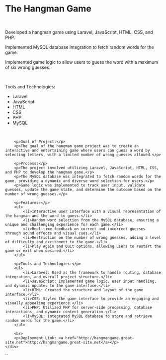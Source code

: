 
<body>
    <div>
        <h1>The Hangman Game</h1><br>
        <p>Developed a hangman game using Laravel, JavaScript, HTML, CSS, and PHP.</p>
        <p>Implemented MySQL database integration to fetch random words for the game.</p>
        <p>Implemented game logic to allow users to guess the word with a maximum of six wrong guesses.</p>
        <br>
        <p>Tools and Technologies:</p>
        <ul>
            <li>Laravel</li>
            <li>JavaScript</li>
            <li>HTML</li>
            <li>CSS</li>
            <li>PHP</li>
            <li>MySQL</li>
        </ul>
        <br>   

       
        <p>Goal of Project:</p>
        <p>The goal of the hangman game project was to create an interactive and entertaining game where users can guess a word by selecting letters, with a limited number of wrong guesses allowed.</p>

        <p>Process:</p>
        <p>The project involved utilizing Laravel, JavaScript, HTML, CSS, and PHP to develop the hangman game.</p>
        <p>The MySQL database was integrated to fetch random words for the game, providing a dynamic and diverse word selection for users.</p>
        <p>Game logic was implemented to track user input, validate guesses, update the game state, and determine the outcome based on the number of wrong guesses.</p>

        <p>Features:</p>
        <ul>
            <li>Interactive user interface with a visual representation of the hangman and the word to guess.</li>
            <li>Random word selection from the MySQL database, ensuring a unique and challenging experience for each game.</li>
            <li>Real-time feedback on correct and incorrect guesses through sound effects and visual cues.</li>
            <li>Restriction on the number of wrong guesses, adding a level of difficulty and excitement to the game.</li>
            <li>Play Again and Quit options, allowing users to restart the game or exit when desired.</li>
        </ul>

        <p>Tools and Technologies:</p>
        <ul>
            <li>Laravel: Used as the framework to handle routing, database integration, and overall project structure.</li>
            <li>JavaScript: Implemented game logic, user input handling, and dynamic updates to the game interface.</li>
            <li>HTML: Created the structure and layout of the game interface.</li>
            <li>CSS: Styled the game interface to provide an engaging and visually appealing experience.</li>
            <li>PHP: Utilized PHP for server-side processing, database interactions, and dynamic content generation.</li>
            <li>MySQL: Integrated MySQL database to store and retrieve random words for the game.</li>
        </ul>

        <br>
        <p>Deployment Link: <a href="http://hangmangame.great-site.net">http://hangmangame.great-site.net</a></p>
    </div>

``
